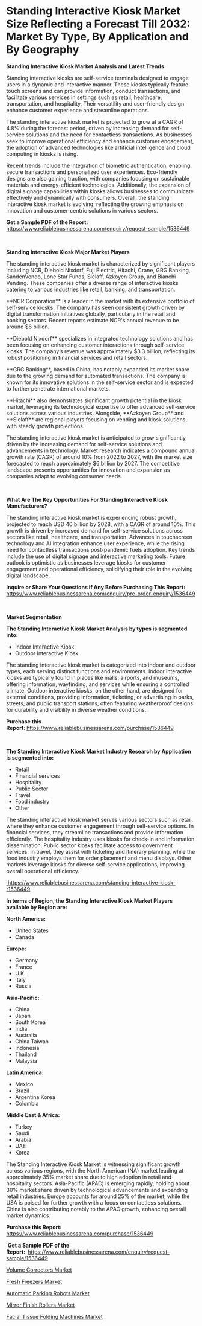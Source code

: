 <p><h1>Standing Interactive Kiosk Market Size Reflecting a Forecast Till 2032: Market By Type, By Application and By Geography</h1></p><p><strong>Standing Interactive Kiosk Market Analysis and Latest Trends</strong></p>
<p><p>Standing interactive kiosks are self-service terminals designed to engage users in a dynamic and interactive manner. These kiosks typically feature touch screens and can provide information, conduct transactions, and facilitate various services in settings such as retail, healthcare, transportation, and hospitality. Their versatility and user-friendly design enhance customer experience and streamline operations.</p><p>The standing interactive kiosk market is projected to grow at a CAGR of 4.8% during the forecast period, driven by increasing demand for self-service solutions and the need for contactless transactions. As businesses seek to improve operational efficiency and enhance customer engagement, the adoption of advanced technologies like artificial intelligence and cloud computing in kiosks is rising.</p><p>Recent trends include the integration of biometric authentication, enabling secure transactions and personalized user experiences. Eco-friendly designs are also gaining traction, with companies focusing on sustainable materials and energy-efficient technologies. Additionally, the expansion of digital signage capabilities within kiosks allows businesses to communicate effectively and dynamically with consumers. Overall, the standing interactive kiosk market is evolving, reflecting the growing emphasis on innovation and customer-centric solutions in various sectors.</p></p>
<p><strong>Get a Sample PDF of the Report:&nbsp;</strong> <a href="https://www.reliablebusinessarena.com/enquiry/request-sample/1536449?utm_campaign=2133&utm_medium=2&utm_source=Github&utm_content=ia&utm_term=11042025&utm_id=standing-interactive-kiosk">https://www.reliablebusinessarena.com/enquiry/request-sample/1536449</a></p>
<p>&nbsp;</p>
<p><strong>Standing Interactive Kiosk Major Market Players</strong></p>
<p><p>The standing interactive kiosk market is characterized by significant players including NCR, Diebold Nixdorf, Fuji Electric, Hitachi, Crane, GRG Banking, SandenVendo, Lone Star Funds, Sielaff, Azkoyen Group, and Bianchi Vending. These companies offer a diverse range of interactive kiosks catering to various industries like retail, banking, and transportation.</p><p>**NCR Corporation** is a leader in the market with its extensive portfolio of self-service kiosks. The company has seen consistent growth driven by digital transformation initiatives globally, particularly in the retail and banking sectors. Recent reports estimate NCR's annual revenue to be around $6 billion.</p><p>**Diebold Nixdorf** specializes in integrated technology solutions and has been focusing on enhancing customer interactions through self-service kiosks. The company’s revenue was approximately $3.3 billion, reflecting its robust positioning in financial services and retail sectors.</p><p>**GRG Banking**, based in China, has notably expanded its market share due to the growing demand for automated transactions. The company is known for its innovative solutions in the self-service sector and is expected to further penetrate international markets.</p><p>**Hitachi** also demonstrates significant growth potential in the kiosk market, leveraging its technological expertise to offer advanced self-service solutions across various industries. Alongside, **Azkoyen Group** and **Sielaff** are regional players focusing on vending and kiosk solutions, with steady growth projections.</p><p>The standing interactive kiosk market is anticipated to grow significantly, driven by the increasing demand for self-service solutions and advancements in technology. Market research indicates a compound annual growth rate (CAGR) of around 10% from 2022 to 2027, with the market size forecasted to reach approximately $6 billion by 2027. The competitive landscape presents opportunities for innovation and expansion as companies adapt to evolving consumer needs.</p></p>
<p>&nbsp;</p>
<p><strong>What Are The Key Opportunities For Standing Interactive Kiosk Manufacturers?</strong></p>
<p><p>The standing interactive kiosk market is experiencing robust growth, projected to reach USD 40 billion by 2028, with a CAGR of around 10%. This growth is driven by increased demand for self-service solutions across sectors like retail, healthcare, and transportation. Advances in touchscreen technology and AI integration enhance user experience, while the rising need for contactless transactions post-pandemic fuels adoption. Key trends include the use of digital signage and interactive marketing tools. Future outlook is optimistic as businesses leverage kiosks for customer engagement and operational efficiency, solidifying their role in the evolving digital landscape.</p></p>
<p><strong>Inquire or Share Your Questions If Any Before Purchasing This Report:</strong> <a href="https://www.reliablebusinessarena.com/enquiry/pre-order-enquiry/1536449?utm_campaign=2133&utm_medium=2&utm_source=Github&utm_content=ia&utm_term=11042025&utm_id=standing-interactive-kiosk">https://www.reliablebusinessarena.com/enquiry/pre-order-enquiry/1536449</a></p>
<p>&nbsp;</p>
<p><strong>Market Segmentation</strong></p>
<p><strong>The Standing Interactive Kiosk Market Analysis by types is segmented into:</strong></p>
<p><ul><li>Indoor Interactive Kiosk</li><li>Outdoor Interactive Kiosk</li></ul></p>
<p><p>The standing interactive kiosk market is categorized into indoor and outdoor types, each serving distinct functions and environments. Indoor interactive kiosks are typically found in places like malls, airports, and museums, offering information, wayfinding, and services while ensuring a controlled climate. Outdoor interactive kiosks, on the other hand, are designed for external conditions, providing information, ticketing, or advertising in parks, streets, and public transport stations, often featuring weatherproof designs for durability and visibility in diverse weather conditions.</p></p>
<p><strong>Purchase this Report:&nbsp;</strong><a href="https://www.reliablebusinessarena.com/purchase/1536449?utm_campaign=2133&utm_medium=2&utm_source=Github&utm_content=ia&utm_term=11042025&utm_id=standing-interactive-kiosk">https://www.reliablebusinessarena.com/purchase/1536449</a></p>
<p>&nbsp;</p>
<p><strong>The Standing Interactive Kiosk Market Industry Research by Application is segmented into:</strong></p>
<p><ul><li>Retail</li><li>Financial services</li><li>Hospitality</li><li>Public Sector</li><li>Travel</li><li>Food industry</li><li>Other</li></ul></p>
<p><p>The standing interactive kiosk market serves various sectors such as retail, where they enhance customer engagement through self-service options. In financial services, they streamline transactions and provide information efficiently. The hospitality industry uses kiosks for check-in and information dissemination. Public sector kiosks facilitate access to government services. In travel, they assist with ticketing and itinerary planning, while the food industry employs them for order placement and menu displays. Other markets leverage kiosks for diverse self-service applications, improving overall operational efficiency.</p></p>
<p><a href="https://www.reliablebusinessarena.com/standing-interactive-kiosk-r1536449?utm_campaign=2133&utm_medium=2&utm_source=Github&utm_content=ia&utm_term=11042025&utm_id=standing-interactive-kiosk">&nbsp;https://www.reliablebusinessarena.com/standing-interactive-kiosk-r1536449</a></p>
<p><strong>In terms of Region, the Standing Interactive Kiosk Market Players available by Region are:</strong></p>
<p>
    <p> <strong> North America: </strong>
        <ul>
            <li>United States</li>
            <li>Canada</li>
        </ul>
        </p> 
    <p> <strong> Europe: </strong>
        <ul>
            <li>Germany</li>
            <li>France</li>
            <li>U.K.</li>
            <li>Italy</li>
            <li>Russia</li>
        </ul>
        </p> 
    <p> <strong> Asia-Pacific: </strong>
        <ul>
            <li>China</li>
            <li>Japan</li>
            <li>South Korea</li>
            <li>India</li>
            <li>Australia</li>
            <li>China Taiwan</li>
            <li>Indonesia</li>
            <li>Thailand</li>
            <li>Malaysia</li>
        </ul>
        </p> 
    <p> <strong> Latin America: </strong>
        <ul>
            <li>Mexico</li>
            <li>Brazil</li>
            <li>Argentina Korea</li>
            <li>Colombia</li>
        </ul>
        </p> 
    <p> <strong> Middle East & Africa: </strong>
        <ul>
            <li>Turkey</li>
            <li>Saudi</li>
            <li>Arabia</li>
            <li>UAE</li>
            <li>Korea</li>
        </ul>
    </p>
    </p>
<p><p>The Standing Interactive Kiosk Market is witnessing significant growth across various regions, with the North American (NA) market leading at approximately 35% market share due to high adoption in retail and hospitality sectors. Asia-Pacific (APAC) is emerging rapidly, holding about 30% market share driven by technological advancements and expanding retail industries. Europe accounts for around 25% of the market, while the USA is poised for further growth with a focus on contactless solutions. China is also contributing notably to the APAC growth, enhancing overall market dynamics.</p></p>
<p><strong>Purchase this Report: </strong><a href="https://www.reliablebusinessarena.com/purchase/1536449?utm_campaign=2133&utm_medium=2&utm_source=Github&utm_content=ia&utm_term=11042025&utm_id=standing-interactive-kiosk">https://www.reliablebusinessarena.com/purchase/1536449</a></p>
<p>&nbsp;<strong>Get a Sample PDF of the Report:&nbsp;&nbsp;</strong><a href="https://www.reliablebusinessarena.com/enquiry/request-sample/1536449?utm_campaign=2133&utm_medium=2&utm_source=Github&utm_content=ia&utm_term=11042025&utm_id=standing-interactive-kiosk">https://www.reliablebusinessarena.com/enquiry/request-sample/1536449</a></p>
<p><strong></strong></p>
<p><p><a href="https://github.com/swaftaenglem/Market-Research-Report-List-1/blob/main/volume-correctors-market.md?utm_campaign=2133&utm_medium=2&utm_source=Github&utm_content=ia&utm_term=11042025&utm_id=standing-interactive-kiosk">Volume Correctors Market</a></p><p><a href="https://github.com/laveeasaadrh/Market-Research-Report-List-1/blob/main/fresh-freezers-market.md?utm_campaign=2133&utm_medium=2&utm_source=Github&utm_content=ia&utm_term=11042025&utm_id=standing-interactive-kiosk">Fresh Freezers Market</a></p><p><a href="https://github.com/porstgowinjq/Market-Research-Report-List-1/blob/main/automatic-parking-robots-market.md?utm_campaign=2133&utm_medium=2&utm_source=Github&utm_content=ia&utm_term=11042025&utm_id=standing-interactive-kiosk">Automatic Parking Robots Market</a></p><p><a href="https://github.com/gassmkalay/Market-Research-Report-List-1/blob/main/mirror-finish-rollers-market.md?utm_campaign=2133&utm_medium=2&utm_source=Github&utm_content=ia&utm_term=11042025&utm_id=standing-interactive-kiosk">Mirror Finish Rollers Market</a></p><p><a href="https://github.com/blauetrelawz/Market-Research-Report-List-1/blob/main/facial-tissue-folding-machines-market.md?utm_campaign=2133&utm_medium=2&utm_source=Github&utm_content=ia&utm_term=11042025&utm_id=standing-interactive-kiosk">Facial Tissue Folding Machines Market</a></p></p>